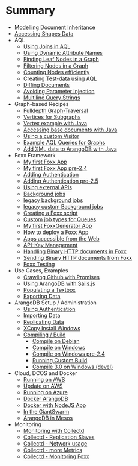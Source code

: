 # Summary
* [Modelling Document Inheritance](ModulDocumentInheritance.md)
* [Accessing Shapes Data](AccessingShapesData.md)
* AQL
  * [Using Joins in AQL](JoinsInAQL.md)
  * [Using Dynamic Attribute Names](UsingDynamicAttributeNames.md)
  * [Finding Leaf Nodes in a Graph](FindingLeafNodesGraph.md)
  * [Filtering Nodes in a Graph](FilteringNodesGraph.md)
  * [Counting Nodes efficiently](CountingNodesEfficientlyGraph.md)
  * [Creating Test-data using AQL](CreatingTestDataAQL.md)
  * [Diffing Documents](DiffingDocuments.md)
  * [Avoiding Parameter Injection](AvoidingInjection.md)
  * [Multiline Query Strings](MultilineQueryStrings.md)
* Graph-based Recipes
  * [Fulldepth Graph-Traversal](Fulldepth.md)
  * [Vertices for Subgraphs](FindingConnectedVerticesForSubgraphs.md)
  * [Vertex example with Java](JavaDriverGraphExampleVertex.md)
  * [Accessing base documents with Java](JavaDriverBaseDocument.md)
  * [Using a custom Visitor](UsingCustomVisitorFromNodeJs.md)
  * [Example AQL Queries for Graphs](GraphExampleActorsAndMovies.md)
  * [Add XML data to ArangoDB with Java](JavaDriverXmlData.md)
* Foxx Framework
  * [My first Foxx App](FoxxFirstSteps.md)
  * [My first Foxx App pre-2.4](FoxxFirstStepsLegacy.md)
  * [Adding Authentication](FoxxAuth.md)
  * [Adding Authentication pre-2.5](FoxxAuthLegacy.md)
  * [Using external APIs](MakingRequests.md)
  * [Background jobs](FoxxQueues.md)
  * [legacy background jobs](FoxxQueuesLegacy.md)
  * [legacy custom Background jobs](FoxxCustomQueueJobsLegacy.md)
  * [Creating a Foxx script](FoxxScripts.md)
  * [Custom job types for Queues](FoxxCustomQueueJobs.md)
  * [My first FoxxGenerator App](FoxxGeneratorFirstSteps.md)
  * [How to deploy a Foxx App](FoxxDeploy.md)
  * [Apps accessible from the Web](MakingFoxxAppAccessible.md)
  * [API-Key Management](FoxxApiKeys.md)
  * [Handling Binary HTTP documents in Foxx](FoxxBinaryFileUploads.md)
  * [Sending Binary HTTP documents from Foxx](FoxxBinaryHttpPost.md)
  * [Foxx Testing](FoxxTesting.md)
* Use Cases, Examples
  * [Crawling Github with Promises](CrawlingGithubPromises.md)
  * [Using ArangoDB with Sails.js](UsingArangoDBWithSailsJS.md)
  * [Populating a Textbox](PopulatingAnAutocompleteTextbox.md)
  * [Exporting Data](ExportingData.md)
* ArangoDB Setup / Administration
  * [Using Authentication](UsingAuthentication.md)
  * [Importing Data](ImportingData.md)
  * [Replicating Data](ReplicatingData.md)
  * [XCopy Install Windows](XCopyInstallWindows.md)
  * [Compiling / Build](Compiling.md)
    * [Compile on Debian](CompilingOnDebian.md)
    * [Compile on Windows](CompilingUnderWindows.md)
    * [Compile on Windows pre-2.4](CompilingUnderWindowsLegacy.md)
    * [Running Custom Build](RunningCustomBuild.md)
    * [Compile 3.0 on Windows (devel)](CompilingUnderWindows30.md)
* Cloud, DCOS and Docker
    * [Running on AWS](RunningOnAWS.md)
    * [Update on AWS](UpdateArangoDBOnAWS.md)
    * [Running on Azure](UsingArangoDBAzure.md)
    * [Docker ArangoDB](RunningInDockerContainer.md)
    * [Docker with NodeJS App](UsingArangoDBNodeJSDocker.md)
    * [In the GiantSwarm](UsingArangoDBInGiantSwarm.md)
    * [ArangoDB in Mesos](UsingArangoDBMesosphere.md)
* Monitoring
    * [Monitoring with Collectd](MonitoringWithCollectd.md)
    * [Collectd - Replication Slaves](MonitoringSlaveStatus.md)
    * [Collectd - Network usage](MonitoringTrafficWithIPAccounting.md)
    * [Collectd - more Metrics](MonitoringOtherRelevantMetrics.md)
    * [Collectd - Monitoring Foxx](MonitoringFoxxApps.md)
